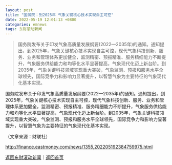 ```yaml
---
layout: post
title: "国务院：到2025年 气象关键核心技术实现自主可控"
date: 2022-05-19 12:01:13 +0800
categories: emnews
tags: 东财滚动新闻
---
```

> 国务院发布关于印发气象高质量发展纲要(2022—2035年)的通知。通知提出，到2025年，气象关键核心技术实现自主可控，现代气象科技创新、服务、业务和管理体系更加健全，监测精密、预报精准、服务精细能力不断提升，气象服务供给能力和均等化水平显著提高，气象现代化迈上新台阶。到2035年，气象关键科技领域实现重大突破，气象监测、预报和服务水平全球领先，国际竞争力和影响力显著提升，以智慧气象为主要特征的气象现代化基本实现。

<p>国务院发布关于印发气象高质量发展纲要(2022—2035年)的通知。通知提出，到2025年，气象关键核心技术实现自主可控，现代气象科技创新、服务、业务和管理体系更加健全，监测精密、预报精准、服务精细能力不断提升，气象服务供给能力和均等化水平显著提高，气象现代化迈上新台阶。到2035年，气象关键科技领域实现重大突破，气象监测、预报和服务水平全球领先，国际竞争力和影响力显著提升，以智慧气象为主要特征的气象现代化基本实现。</p><p class="em_media">（文章来源：财联社）</p>

<http://finance.eastmoney.com/news/1355,202205192384759975.html>

[返回东财滚动新闻](//finews.withounder.com/emnews/)｜[返回首页](//finews.withounder.com/)